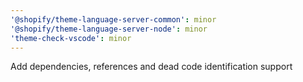 ```yaml
---
'@shopify/theme-language-server-common': minor
'@shopify/theme-language-server-node': minor
'theme-check-vscode': minor
---
```


Add dependencies, references and dead code identification support
